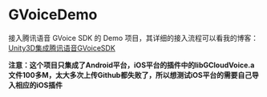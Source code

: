 # GVoiceDemo
接入腾讯语音 GVoice SDK 的 Demo 项目，其详细的接入流程可以看我的博客：[Unity3D集成腾讯语音GVoiceSDK](https://davidsheh.github.io/2017/05/27/Unity3D%E9%9B%86%E6%88%90%E8%85%BE%E8%AE%AF%E8%AF%AD%E9%9F%B3GVoiceSDK/)

**注意：这个项目只集成了Android平台，iOS平台的插件中的libGCloudVoice.a文件100多M，太大多次上传Github都失败了，所以想测试iOS平台的需要自己导入相应的iOS插件**
